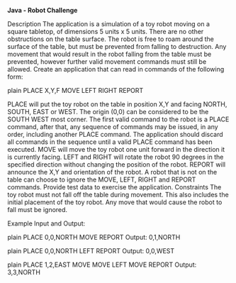 **Java - Robot Challenge**

Description
The application is a simulation of a toy robot moving on a square tabletop, of dimensions 5 units x 5 units.
There are no other obstructions on the table surface.
The robot is free to roam around the surface of the table, but must be prevented from falling to destruction. Any movement that would result in the robot falling from the table must be prevented, however further valid movement commands must still be allowed.
Create an application that can read in commands of the following form:

plain PLACE X,Y,F MOVE LEFT RIGHT REPORT

PLACE will put the toy robot on the table in position X,Y and facing NORTH, SOUTH, EAST or WEST.
The origin (0,0) can be considered to be the SOUTH WEST most corner.
The first valid command to the robot is a PLACE command, after that, any sequence of commands may be issued, in any order, including another PLACE command. The application should discard all commands in the sequence until a valid PLACE command has been executed.
MOVE will move the toy robot one unit forward in the direction it is currently facing.
LEFT and RIGHT will rotate the robot 90 degrees in the specified direction without changing the position of the robot.
REPORT will announce the X,Y and orientation of the robot.
A robot that is not on the table can choose to ignore the MOVE, LEFT, RIGHT and REPORT commands.
Provide test data to exercise the application.
Constraints
The toy robot must not fall off the table during movement. This also includes the initial placement of the toy robot. Any move that would cause the robot to fall must be ignored.

Example Input and Output:

plain PLACE 0,0,NORTH MOVE REPORT Output: 0,1,NORTH

plain PLACE 0,0,NORTH LEFT REPORT Output: 0,0,WEST

plain PLACE 1,2,EAST MOVE MOVE LEFT MOVE REPORT Output: 3,3,NORTH